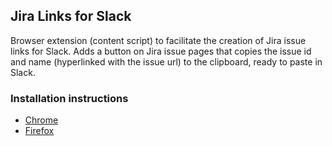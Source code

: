 ## Jira Links for Slack

Browser extension (content script) to facilitate the creation of Jira issue links for Slack.
Adds a button on Jira issue pages that copies the issue id and name (hyperlinked with the issue url) to the clipboard, ready to paste in Slack.

### Installation instructions

- [Chrome](https://webkul.com/blog/how-to-install-the-unpacked-extension-in-chrome/)
- [Firefox](https://extensionworkshop.com/documentation/develop/temporary-installation-in-firefox/)
